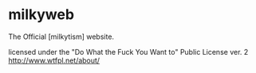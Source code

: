 # milkyweb

The Official [milkytism] website.  

licensed under the "Do What the Fuck You Want to" Public License ver. 2
<http://www.wtfpl.net/about/>
